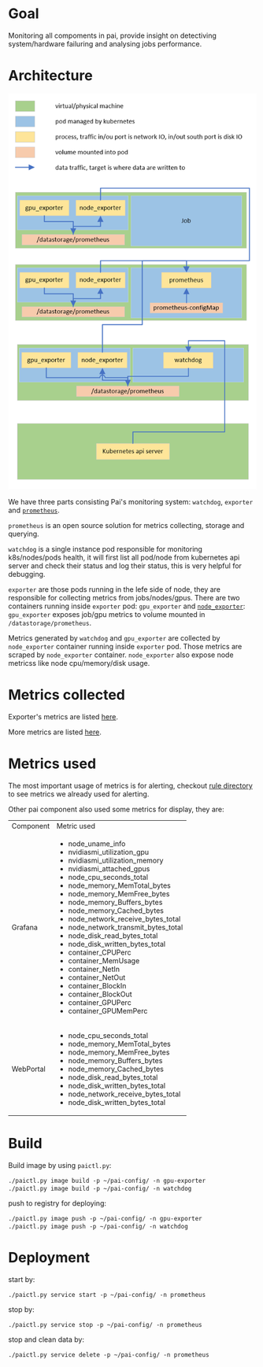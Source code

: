 # Goal

Monitoring all compoments in pai, provide insight on detectiving system/hardware failuring and
analysing jobs performance.

# Architecture

![Architecture](architecture.png)

We have three parts consisting Pai's monitoring system: `watchdog`, `exporter` and
[`prometheus`](https://prometheus.io/).

`prometheus` is an open source solution for metrics collecting, storage and querying.

`watchdog` is a single instance pod responsible for monitoring k8s/nodes/pods health, it will first
list all pod/node from kubernetes api server and check their status and log their status, this is very
helpful for debugging.

`exporter` are those pods running in the lefe side of node, they are responsible for collecting
metrics from jobs/nodes/gpus. There are two containers running inside `exporter` pod: `gpu_exporter`
and [`node_exporter`](https://github.com/prometheus/node_exporter): `gpu_exporter` exposes job/gpu
metrics to volume mounted in `/datastorage/prometheus`.

Metrics generated by `watchdog` and `gpu_exporter` are collected by `node_exporter` container running
inside `exporter` pod. Those metrics are scraped by `node_exporter` container. `node_exporter` also
expose node metricss like node cpu/memory/disk usage.

# Metrics collected

Exporter's metrics are listed [here](./exporter-metrics.md).

More metrics are listed [here](./watchdog-metrics.md).

# Metrics used

The most important usage of metrics is for alerting, checkout [rule directory](../prometheus-alert)
to see metrics we already used for alerting.

Other pai component also used some metrics for display, they are:

<table>
<tr>
    <td>Component</td>
    <td>Metric used</td>
</tr>
<tr>
    <td>Grafana</td>
    <td>
        <ul>
            <li>node_uname_info</li>
            <li>nvidiasmi_utilization_gpu</li>
            <li>nvidiasmi_utilization_memory</li>
            <li>nvidiasmi_attached_gpus</li>
            <li>node_cpu_seconds_total</li>
            <li>node_memory_MemTotal_bytes</li>
            <li>node_memory_MemFree_bytes</li>
            <li>node_memory_Buffers_bytes</li>
            <li>node_memory_Cached_bytes</li>
            <li>node_network_receive_bytes_total</li>
            <li>node_network_transmit_bytes_total</li>
            <li>node_disk_read_bytes_total</li>
            <li>node_disk_written_bytes_total</li>
            <li>container_CPUPerc</li>
            <li>container_MemUsage</li>
            <li>container_NetIn</li>
            <li>container_NetOut</li>
            <li>container_BlockIn</li>
            <li>container_BlockOut</li>
            <li>container_GPUPerc</li>
            <li>container_GPUMemPerc</li>
        </ul>
    </td>
</tr>
<tr>
    <td>WebPortal</td>
    <td>
        <ul>
            <li>node_cpu_seconds_total</li>
            <li>node_memory_MemTotal_bytes</li>
            <li>node_memory_MemFree_bytes</li>
            <li>node_memory_Buffers_bytes</li>
            <li>node_memory_Cached_bytes</li>
            <li>node_disk_read_bytes_total</li>
            <li>node_disk_written_bytes_total</li>
            <li>node_network_receive_bytes_total</li>
            <li>node_disk_written_bytes_total</li>
        </ul>
    </td>
</tr>
</table>

# Build

Build image by using `paictl.py`:
```
./paictl.py image build -p ~/pai-config/ -n gpu-exporter
./paictl.py image build -p ~/pai-config/ -n watchdog
```

push to registry for deploying:

```
./paictl.py image push -p ~/pai-config/ -n gpu-exporter
./paictl.py image push -p ~/pai-config/ -n watchdog
```

# Deployment

start by:

```
./paictl.py service start -p ~/pai-config/ -n prometheus
```

stop by:
```
./paictl.py service stop -p ~/pai-config/ -n prometheus
```

stop and clean data by:
```
./paictl.py service delete -p ~/pai-config/ -n prometheus
```
